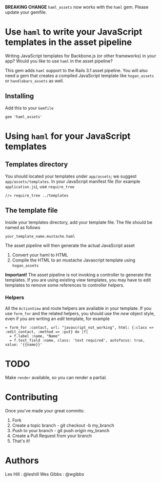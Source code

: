 **BREAKING CHANGE** `haml_assets` now works with the `haml` gem. Please update
your gemfile.

# Use `haml` to write your JavaScript templates in the asset pipeline

Writing JavaScript templates for Backbone.js (or other frameworks) in your app?
Would you like to use `haml` in the asset pipeline?

This gem adds `haml` support to the Rails 3.1 asset pipeline. You will also
need a gem that creates a compiled JavaScript template like `hogan_assets` or
`handlebars_assets` as well.

## Installing

Add this to your `Gemfile`

    gem 'haml_assets'

# Using `haml` for your JavaScript templates

## Templates directory

You should located your templates under `app/assets`; we suggest
`app/assets/templates`. In your JavaScript manifest file (for example
`application.js`), use `require_tree`

    //= require_tree ../templates

## The template file

Inside your templates directory, add your template file. The file should be
named as follows

    your_template_name.mustache.haml

The asset pipeline will then generate the actual JavaScript asset

1. Convert your haml to HTML
1. Compile the HTML to an mustache Javascript template using `hogan_assets`

**Important!** The asset pipeline is not invoking a controller to generate the
templates. If you are using existing view templates, you may have to edit
templates to remove some references to controller helpers.

### Helpers

All the `ActionView` and route helpers are available in your template. If you use
`form_for` and the related helpers, you should use the *new* object style, even
if you are writing an *edit* template, for example

    = form_for :contact, url: "javascript_not_working", html: {:class => :edit_contact, :method => :put} do |f|
      = f.label :name, "Name"
      = f.text_field :name, class: 'text required', autofocus: true, value: '{{name}}'

# TODO

Make `render` available, so you can render a partial.

# Contributing

Once you've made your great commits:

1. Fork
1. Create a topic branch - git checkout -b my_branch
1. Push to your branch - git push origin my_branch
1. Create a Pull Request from your branch
1. That's it!

# Authors

Les Hill  : @leshill
Wes Gibbs : @wgibbs
